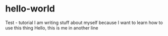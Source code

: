 # hello-world
Test - tutorial
I am writing stuff about myself because I want to learn how to use this thing
Hello, this is me in another line
